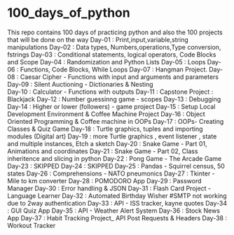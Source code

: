 # 100_days_of_python
This repo contains 100 days of practicing python and also the 100 projects that will be done on the way
Day-01 : Print,input,variable,string manipulations
Day-02 : Data types, Numbers,operations,Type conversion, fstrings
Day-03 : Conditional statements, logical operators, Code Blocks and Scope
Day-04 : Randomization and Python Lists
Day-05 : Loops
Day-06 : Functions, Code Blocks, While Loops
Day-07 : Hangman Project.
Day-08 : Caesar Cipher - Functions with input and arguments and parameters
Day-09 : Silent Auctioning - Dictionaries & Nesting  
Day-10 : Calculator - Functions with outputs
Day-11 : Capstone Project : Blackjack
Day-12 : Number guessinng game - scopes 
Day-13 : Debugging
Day-14 : Higher or lower (followers) - game project
Day-15 : Setup Local Development Environment & Coffee Machine Project
Day-16 : Object Oriented Programming & Coffee machine in OOPs
Day-17 : OOPs- Creating Classes & Quiz Game
Day-18 : Turtle graphics, tuples and importing modules (Digital art)
Day-19 : more Turtle graphics , event listener , state and multiple instances, Etch a sketch
Day-20 : Snake Game - Part 01, Animations and coordinates
Day-21 : Snake Game - Part 02, Class inheritence and slicing in python 
Day-22 : Pong Game - The Arcade Game
Day-23 : SKIPPED
Day-24 : SKIPPED
Day-25 : Pandas - Squirrel census, 50 states
Day-26 : Comprehensions - NATO pneumonics
Day-27 : Tkinter - Mile to km converter
Day-28 : POMODORO App
Day-29 : Password Manager
Day-30 : Error handling & JSON
Day-31 : Flash Card Project - Language Learner
Day-32 : Automated Birthday Wisher #SMTP not working due to 2way authentication 
Day-33 : API - ISS tracker, kayne quotes
Day-34 : GUI Quiz App
Day-35 : API - Weather Alert System
Day-36 : Stock News App
Day-37 : Habit Tracking Project_ API Post Requests & Headers
Day-38 : Workout Tracker
 